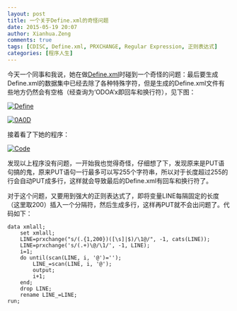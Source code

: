 ```yaml
---
layout: post
title: 一个关于Define.xml的奇怪问题
date: 2015-05-19 20:07
author: Xianhua.Zeng
comments: true
tags: [CDISC, Define.xml, PRXCHANGE, Regular Expression, 正则表达式]
categories: [程序人生]
---
```

<p>今天一个同事和我说，她在做<span style="text-decoration: underline;"><a href="http://www.cdisc.org/define-xml" target="_blank">Define.xml</a></span>时碰到一个奇怪的问题：最后要生成Define.xml的数据集中已经去除了各种特殊字符，但是生成的Define.xml文件有些地方仍然会有空格（经查询为‘ODOA’x即回车和换行符），见下图：</p>
<p><a href="http://www.xianhuazeng.com/cn/wp-content/uploads/2015/05/Define.jpg"><img class="aligncenter size-full" src="http://www.xianhuazeng.com/cn/wp-content/uploads/2015/05/Define.jpg" alt="Define" /></a></p>
<p><!--more--></p>
<p><a href="http://www.xianhuazeng.com/cn/wp-content/uploads/2015/05/0A0D.jpg"><img class="aligncenter size-full" src="http://www.xianhuazeng.com/cn/wp-content/uploads/2015/05/0A0D.jpg" alt="0A0D" /></a></p>
<p>接着看了下她的程序：</p>
<p><a href="http://www.xianhuazeng.com/cn/wp-content/uploads/2015/05/Code.jpg"><img class="aligncenter size-full" src="http://www.xianhuazeng.com/cn/wp-content/uploads/2015/05/Code.jpg" alt="Code" /></a></p>
<p>发现以上程序没有问题，一开始我也觉得奇怪，仔细想了下，发现原来是PUT语句搞的鬼，原来PUT语句一行最多可以写255个字符串，所以对于长度超过255的行会自动PUT成多行，这样就会导致最后的Define.xml有回车和换行符了。</p>
<p>对于这个问题，又要用到强大的正则表达式了，即将变量LINE每隔固定的长度（这里取200）插入一个分隔符，然后生成多行，这样再PUT就不会出问题了。代码如下：</p>
<pre><code>data xmlall;
    set xmlall;
    LINE=prxchange("s/(.{1,200})([\s]|$)/\1@/", -1, cats(LINE));
    LINE=prxchange('s/(.+)\@/\1/', -1, LINE);
    i=1;
    do until(scan(LINE, i, '@')='');
        LINE_=scan(LINE, i, '@');
        output;
        i+1;
    end;
    drop LINE;
    rename LINE_=LINE;
run;
</code></pre>
